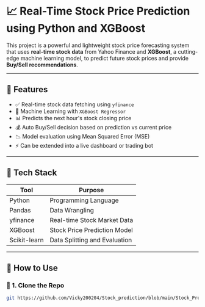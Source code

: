 # 📈 Real-Time Stock Price Prediction using Python and XGBoost

This project is a powerful and lightweight stock price forecasting system that uses **real-time stock data** from Yahoo Finance and **XGBoost**, a cutting-edge machine learning model, to predict future stock prices and provide **Buy/Sell recommendations**.

---

## 🚀 Features

- ✅ Real-time stock data fetching using `yfinance`
- 🧠 Machine Learning with `XGBoost Regressor`
- 📊 Predicts the next hour's stock closing price
- 💰 Auto Buy/Sell decision based on prediction vs current price
- 📉 Model evaluation using Mean Squared Error (MSE)
- ⚡ Can be extended into a live dashboard or trading bot

---

## 🔧 Tech Stack

| Tool           | Purpose                              |
|----------------|--------------------------------------|
| Python         | Programming Language                 |
| Pandas         | Data Wrangling                       |
| yfinance       | Real-time Stock Market Data          |
| XGBoost        | Stock Price Prediction Model         |
| Scikit-learn   | Data Splitting and Evaluation        |

---

## 📂 How to Use

### 🔁 1. Clone the Repo

```bash
git https://github.com/Vicky200204/Stock_prediction/blob/main/Stock_Prediction.ipynb
